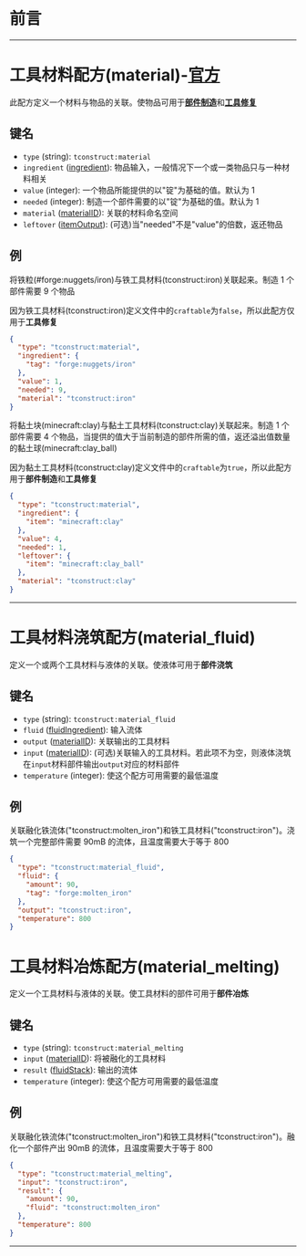 # 前言

---

# <span id=material>工具材料配方(material)-[官方](https://github.com/SlimeKnights/TinkersConstruct/wiki/Material-Recipe-JSON)</span>

此配方定义一个材料与物品的关联。使物品可用于[**部件制造**](../Gammers.md/#部件制造)和[**工具修复**](../Gammers.md/#工具修复)

## 键名

- `type` (string): `tconstruct:material`
- `ingredient` ([ingredient](../Gammers.md/#ingredient)): 物品输入，一般情况下一个或一类物品只与一种材料相关
- `value` (integer): 一个物品所能提供的以"锭"为基础的值。默认为 1
- `needed` (integer): 制造一个部件需要的以"锭"为基础的值。默认为 1
- `material` ([materialID](../Gammers.md/#materialid)): 关联的材料命名空间
- `leftover` ([itemOutput](../Gammers.md/#itemoutput)): (可选)当"needed"不是"value"的倍数，返还物品

## 例

将铁粒(#forge:nuggets/iron)与铁工具材料(tconstruct:iron)关联起来。制造 1 个部件需要 9 个物品

因为铁工具材料(tconstruct:iron)定义文件中的`craftable`为`false`，所以此配方仅用于**工具修复**

```json
{
  "type": "tconstruct:material",
  "ingredient": {
    "tag": "forge:nuggets/iron"
  },
  "value": 1,
  "needed": 9,
  "material": "tconstruct:iron"
}
```

将黏土块(minecraft:clay)与黏土工具材料(tconstruct:clay)关联起来。制造 1 个部件需要 4 个物品，当提供的值大于当前制造的部件所需的值，返还溢出值数量的黏土球(minecraft:clay_ball)

因为黏土工具材料(tconstruct:clay)定义文件中的`craftable`为`true`，所以此配方用于**部件制造**和**工具修复**

```json
{
  "type": "tconstruct:material",
  "ingredient": {
    "item": "minecraft:clay"
  },
  "value": 4,
  "needed": 1,
  "leftover": {
    "item": "minecraft:clay_ball"
  },
  "material": "tconstruct:clay"
}
```

---

# <span id=material-fluid>工具材料浇筑配方(material_fluid)</span>

定义一个或两个工具材料与液体的关联。使液体可用于**部件浇筑**

## 键名

- `type` (string): `tconstruct:material_fluid`
- `fluid` ([fluidIngredient](../Gammers.md/#fluidingredient)): 输入流体
- `output` ([materialID](../Gammers.md/#materialid)): 关联输出的工具材料
- `input` ([materialID](../Gammers.md/#materialid)): (可选)关联输入的工具材料。若此项不为空，则液体浇筑在`input`材料部件输出`output`对应的材料部件
- `temperature` (integer): 使这个配方可用需要的最低温度

## 例

关联融化铁流体("tconstruct:molten_iron")和铁工具材料("tconstruct:iron")。浇筑一个完整部件需要 90mB 的流体，且温度需要大于等于 800

```json
{
  "type": "tconstruct:material_fluid",
  "fluid": {
    "amount": 90,
    "tag": "forge:molten_iron"
  },
  "output": "tconstruct:iron",
  "temperature": 800
}
```

# <span id=material-melting>工具材料冶炼配方(material_melting)</span>

定义一个工具材料与液体的关联。使工具材料的部件可用于**部件冶炼**

## 键名

- `type` (string): `tconstruct:material_melting`
- `input` ([materialID](../Gammers.md/#materialid)): 将被融化的工具材料
- `result` ([fluidStack](../Gammers.md/#fluidstack)): 输出的流体
- `temperature` (integer): 使这个配方可用需要的最低温度

## 例

关联融化铁流体("tconstruct:molten_iron")和铁工具材料("tconstruct:iron")。融化一个部件产出 90mB 的流体，且温度需要大于等于 800

```json
{
  "type": "tconstruct:material_melting",
  "input": "tconstruct:iron",
  "result": {
    "amount": 90,
    "fluid": "tconstruct:molten_iron"
  },
  "temperature": 800
}
```

---
